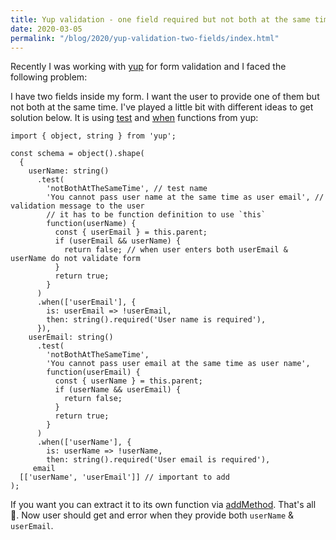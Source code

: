 ```yaml
---
title: Yup validation - one field required but not both at the same time
date: 2020-03-05
permalink: "/blog/2020/yup-validation-two-fields/index.html"
---
```


Recently I was working with [yup](https://github.com/jquense/yup) for form validation and
I faced the following problem:

I have two fields inside my form. I want the user to provide one of them but not both at the same time.
I've played a little bit with different ideas to get solution below. It is using [test](https://github.com/jquense/yup#mixedtestname-string-message-string--function-test-function-schema) and [when](https://github.com/jquense/yup#mixedwhenkeys-string--arraystring-builder-object--value-schema-schema-schema) functions
from yup:

```tsx
import { object, string } from 'yup';

const schema = object().shape(
  {
    userName: string()
      .test(
        'notBothAtTheSameTime', // test name
        'You cannot pass user name at the same time as user email', // validation message to the user
        // it has to be function definition to use `this`
        function(userName) {
          const { userEmail } = this.parent;
          if (userEmail && userName) {
            return false; // when user enters both userEmail & userName do not validate form
          }
          return true;
        }
      )
      .when(['userEmail'], {
        is: userEmail => !userEmail,
        then: string().required('User name is required'),
      }),
    userEmail: string()
      .test(
        'notBothAtTheSameTime',
        'You cannot pass user email at the same time as user name',
        function(userEmail) {
          const { userName } = this.parent;
          if (userName && userEmail) {
            return false;
          }
          return true;
        }
      )
      .when(['userName'], {
        is: userName => !userName,
        then: string().required('User email is required'),
     email
  [['userName', 'userEmail']] // important to add
);
```

If you want you can extract it to its own function via [addMethod](https://github.com/jquense/yup#yupaddmethodschematype-schema-name-string-method--schema-void). That's all 🎉. Now user
should get and error when they provide both `userName` & `userEmail`.
